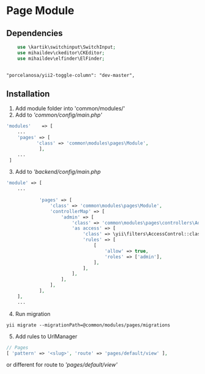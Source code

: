 # Page Module
## Dependencies
```php
    use \kartik\switchinput\SwitchInput;
    use mihaildev\ckeditor\CKEditor;
    use mihaildev\elfinder\ElFinder;
    
```
	"porcelanosa/yii2-toggle-column": "dev-master",
        
## Installation

1. Add module folder into 'common/modules/'
2. Add to _'common/config/main.php'_ 
```php 
'modules'    => [
    ...
    'pages' => [
           'class' => 'common\modules\pages\Module',
            ],
    ...
 ]
```
3. Add to _'backend/config/main.php_
```php
'module' => [
    ...
    
            'pages' => [
                'class' => 'common\modules\pages\Module',
                'controllerMap' => [
                    'admin' => [
                        'class' => 'common\modules\pages\controllers\AdminController',
                        'as access' => [
                            'class' => \yii\filters\AccessControl::className(),
                            'rules' => [
                                [
                                    'allow' => true,
                                    'roles' => ['admin'],
                                ],
                            ],
                        ],
                    ],
                ],
            ],
    ],
    ...
```
4. Run migration
```
yii migrate --migrationPath=@common/modules/pages/migrations
```
5. Add rules to UrlManager
```php
// Pages
[ 'pattern' => '<slug>', 'route' => 'pages/default/view' ],
```
or different for route to _'pages/default/view'_